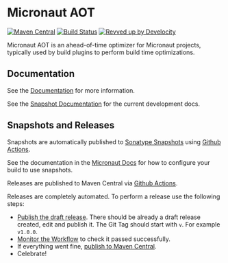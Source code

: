 # Micronaut AOT

[![Maven Central](https://img.shields.io/maven-central/v/io.micronaut.aot/micronaut-aot-core.svg?label=Maven%20Central)](https://search.maven.org/search?q=g:%22io.micronaut.aot%22%20AND%20a:%22micronaut-aot-core%22)
[![Build Status](https://github.com/micronaut-projects/micronaut-aot/workflows/Java%20CI/badge.svg)](https://github.com/micronaut-projects/micronaut-aot/actions)
[![Revved up by Develocity](https://img.shields.io/badge/Revved%20up%20by-Develocity-06A0CE?logo=Gradle&labelColor=02303A)](https://ge.micronaut.io/scans)

Micronaut AOT is an ahead-of-time optimizer for Micronaut projects, typically used by build plugins to perform build time optimizations.

## Documentation

See the [Documentation](https://micronaut-projects.github.io/micronaut-aot/latest/guide/) for more information. 

See the [Snapshot Documentation](https://micronaut-projects.github.io/micronaut-aot/snapshot/guide/) for the current development docs.

## Snapshots and Releases

Snapshots are automatically published to [Sonatype Snapshots](https://s01.oss.sonatype.org/content/repositories/snapshots/io/micronaut/) using [Github Actions](https://github.com/micronaut-projects/micronaut-aot/actions).

See the documentation in the [Micronaut Docs](https://docs.micronaut.io/latest/guide/index.html#usingsnapshots) for how to configure your build to use snapshots.

Releases are published to Maven Central via [Github Actions](https://github.com/micronaut-projects/micronaut-aot/actions).

Releases are completely automated. To perform a release use the following steps:

* [Publish the draft release](https://github.com/micronaut-projects/micronaut-aot/releases). There should be already a draft release created, edit and publish it. The Git Tag should start with `v`. For example `v1.0.0`.
* [Monitor the Workflow](https://github.com/micronaut-projects/micronaut-aot/actions?query=workflow%3ARelease) to check it passed successfully.
* If everything went fine, [publish to Maven Central](https://github.com/micronaut-projects/micronaut-aot/actions?query=workflow%3A"Maven+Central+Sync").
* Celebrate!